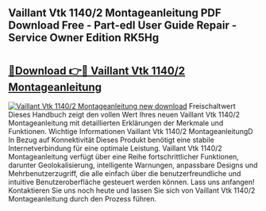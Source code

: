 ## Vaillant Vtk 1140/2 Montageanleitung PDF Download Free - Part-edI User Guide Repair - Service Owner Edition RK5Hg

# <h2><a href="http://df8h01.blite.top/?on=Vaillant+Vtk+1140%2f2+Montageanleitung">🔗Download 👉🔴 Vaillant Vtk 1140/2 Montageanleitung</a></h2>

[![Vaillant Vtk 1140/2 Montageanleitung new download](https://i.imgur.com/lujVjoI.png)](http://df8h01.blite.top/?on=Vaillant+Vtk+1140%2f2+Montageanleitung)
Freischaltwert Dieses Handbuch zeigt den vollen Wert Ihres neuen Vaillant Vtk 1140/2 Montageanleitung mit detaillierten Erklärungen der Merkmale und Funktionen. Wichtige Informationen Vaillant Vtk 1140/2 MontageanleitungD In Bezug auf Konnektivität Dieses Produkt benötigt eine stabile Internetverbindung für eine optimale Leistung. Vaillant Vtk 1140/2 Montageanleitung verfügt über eine Reihe fortschrittlicher Funktionen, darunter Geolokalisierung, intelligente Warnungen, anpassbare Designs und Mehrbenutzerzugriff, die alle einfach über die benutzerfreundliche und intuitive Benutzeroberfläche gesteuert werden können. Lass uns anfangen! Kontaktieren Sie uns noch heute und lassen Sie sich von Vaillant Vtk 1140/2 Montageanleitung durch den Prozess führen.
